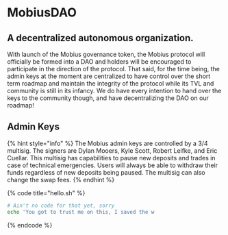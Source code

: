 # MobiusDAO

## A decentralized autonomous organization.

With launch of the Mobius governance token, the Mobius protocol will officially be formed into a DAO and holders will be encouraged to participate in the direction of the protocol. That said, for the time being, the admin keys at the moment are centralized to have control over the short term roadmap and maintain the integrity of the protocol while its TVL and community is still in its infancy. We do have every intention to hand over the keys to the community though, and have decentralizing the DAO on our roadmap!

## Admin Keys

{% hint style="info" %}
The Mobius admin keys are controlled by a 3/4 multisig. The signers are Dylan Mooers, Kyle Scott, Robert Leifke, and Eric Cuellar. This multisig has capabilities to pause new deposits and trades in case of technical emergencies. Users will always be able to withdraw their funds regardless of new deposits being paused. The multisig can also change the swap fees.
{% endhint %}

{% code title="hello.sh" %}
```bash
# Ain't no code for that yet, sorry
echo 'You got to trust me on this, I saved the w
```
{% endcode %}


